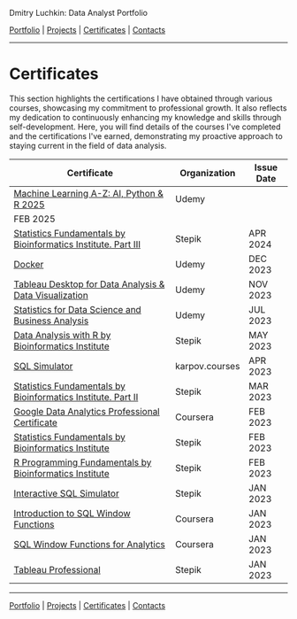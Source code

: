 Dmitry Luchkin: Data Analyst Portfolio

[Portfolio](https://github.com/daluchkin/data-analyst-portfolio) | 
[Projects](https://github.com/daluchkin/data-analyst-portfolio/blob/main/projects.md) | [Certificates](https://github.com/daluchkin/data-analyst-portfolio/blob/main/certificates.md) | [Contacts](https://github.com/daluchkin/data-analyst-portfolio#my_contacts)

---

# Certificates

This section highlights the certifications I have obtained through various courses, showcasing my commitment to professional growth. It also reflects my dedication to continuously enhancing my knowledge and skills through self-development. Here, you will find details of the courses I've completed and the certifications I've earned, demonstrating my proactive approach to staying current in the field of data analysis.

| Certificate                                                                                                                          | Organization   | Issue Date |
|-------------------|----------------------------------|-------------------|
| [Machine Learning A-Z: AI, Python & R 2025](https://www.udemy.com/certificate/UC-293e3526-6d5e-45f6-8a64-3a82df4d37b9/)            | Udemy       
   | FEB 2025   | 
| [Statistics Fundamentals by Bioinformatics Institute. Part III](https://stepik.org/cert/2445568?lang=en)                             | Stepik         | APR 2024   |
| [Docker](https://www.udemy.com/certificate/UC-fb3ab476-c01b-478c-b364-93e0c3c88929/)                                                 | Udemy          | DEC 2023   |
| [Tableau Desktop for Data Analysis & Data Visualization](https://www.udemy.com/certificate/UC-91aaa700-04db-4261-9662-fb64c741d2de/) | Udemy          | NOV 2023   |
| [Statistics for Data Science and Business Analysis](https://www.udemy.com/certificate/UC-da989320-c4bc-40f8-91d6-145ca5e623fc/)      | Udemy          | JUL 2023   |
| [Data Analysis with R by Bioinformatics Institute](https://stepik.org/cert/2063955)                                                  | Stepik         | MAY 2023   |
| [SQL Simulator](https://lab.karpov.courses/certificate/385fdd63-a386-4257-baf7-fa3b37232105/en/)                                     | karpov.courses | APR 2023   |
| [Statistics Fundamentals by Bioinformatics Institute. Part II](https://stepik.org/cert/2000651?lang=en)                              | Stepik         | MAR 2023   |
| [Google Data Analytics Professional Certificate](https://www.coursera.org/verify/professional-cert/CNK72RM6E5N4)                     | Coursera       | FEB 2023   |
| [Statistics Fundamentals by Bioinformatics Institute](https://stepik.org/cert/1946651?lang=en)                                       | Stepik         | FEB 2023   |
| [R Programming Fundamentals by Bioinformatics Institute](https://stepik.org/cert/1948079?lang=en)                                    | Stepik         | FEB 2023   |
| [Interactive SQL Simulator](https://stepik.org/cert/1916879)                                                                         | Stepik         | JAN 2023   |
| [Introduction to SQL Window Functions](https://www.coursera.org/verify/PRP29U27P52Q)                                                 | Coursera       | JAN 2023   |
| [SQL Window Functions for Analytics](https://www.coursera.org/verify/77QBPJFU4US7)                                                   | Coursera       | JAN 2023   |
| [Tableau Professional](https://stepik.org/cert/1930951?lang=en)                                                                      | Stepik         | JAN 2023   |


---

[Portfolio](https://github.com/daluchkin/data-analyst-portfolio) | 
[Projects](https://github.com/daluchkin/data-analyst-portfolio/blob/main/projects.md) | [Certificates](https://github.com/daluchkin/data-analyst-portfolio/blob/main/certificates.md) | [Contacts](https://github.com/daluchkin/data-analyst-portfolio#my_contacts)